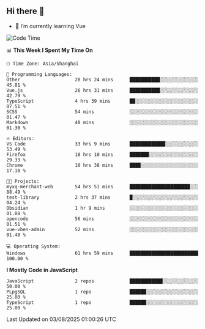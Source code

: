 ## Hi there 👋

- 🌱 I’m currently learning Vue

<!--START_SECTION:waka-->
![Code Time](http://img.shields.io/badge/Code%20Time-625%20hrs%2054%20mins-blue)

📊 **This Week I Spent My Time On** 

```text
🕑︎ Time Zone: Asia/Shanghai

💬 Programming Languages: 
Other                    28 hrs 24 mins      ███████████░░░░░░░░░░░░░░   45.81 % 
Vue.js                   26 hrs 31 mins      ███████████░░░░░░░░░░░░░░   42.79 % 
TypeScript               4 hrs 39 mins       ██░░░░░░░░░░░░░░░░░░░░░░░   07.51 % 
SCSS                     54 mins             ░░░░░░░░░░░░░░░░░░░░░░░░░   01.47 % 
Markdown                 48 mins             ░░░░░░░░░░░░░░░░░░░░░░░░░   01.30 % 

🔥 Editors: 
VS Code                  33 hrs 9 mins       █████████████░░░░░░░░░░░░   53.49 % 
Firefox                  18 hrs 10 mins      ███████░░░░░░░░░░░░░░░░░░   29.33 % 
Chrome                   10 hrs 38 mins      ████░░░░░░░░░░░░░░░░░░░░░   17.18 % 

🐱‍💻 Projects: 
myxq-merchant-web        54 hrs 51 mins      ██████████████████████░░░   88.49 % 
test-library             2 hrs 37 mins       █░░░░░░░░░░░░░░░░░░░░░░░░   04.24 % 
Obsidian                 1 hr 9 mins         ░░░░░░░░░░░░░░░░░░░░░░░░░   01.88 % 
opencode                 56 mins             ░░░░░░░░░░░░░░░░░░░░░░░░░   01.51 % 
vue-vben-admin           52 mins             ░░░░░░░░░░░░░░░░░░░░░░░░░   01.40 % 

💻 Operating System: 
Windows                  61 hrs 59 mins      █████████████████████████   100.00 % 
```

**I Mostly Code in JavaScript** 

```text
JavaScript               2 repos             ████████████░░░░░░░░░░░░░   50.00 % 
PLpgSQL                  1 repo              ██████░░░░░░░░░░░░░░░░░░░   25.00 % 
TypeScript               1 repo              ██████░░░░░░░░░░░░░░░░░░░   25.00 % 
```




 Last Updated on 03/08/2025 01:00:26 UTC
<!--END_SECTION:waka-->
